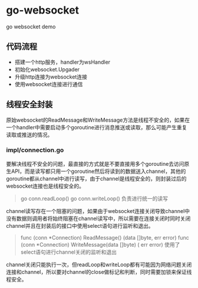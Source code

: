 # go-websocket
go websocket demo
## 代码流程
- 搭建一个http服务，handler为wsHandler
- 初始化websocket.Upgader
- 升级http连接为websocket连接
- 使用websocket连接进行通信
## 线程安全封装
原始websocket的ReadMessage和WriteMessage方法是线程不安全的，如果在一个handler中需要启动多个goroutine进行消息推送或读取，那么可能产生重复读取或推送的情况。
### impl/connection.go
要解决线程不安全的问题，最直接的方式就是不要直接用多个goroutine去访问原生API，而是读写都只用一个goroutine然后将读到的数据送入channel，其他的goroutine都从channel中进行读写，由于channel是线程安全的，则封装过后的websocket连接也是线程安全的。
> go conn.readLoop()
> go conn.writeLoop()
> 负责进行统一的读写

channel读写存在一个阻塞的问题，如果由于websocket连接关闭导致channel中没有数据则调用者将始终阻塞在channel读写中，所以需要在连接关闭时同时关闭channel并且在封装后的接口中使用select语句进行监听和退出。
> func (conn *Connection) ReadMessage() (data []byte, err error)
> func (conn *Connection) WriteMessage(data []byte) ( err error)
> 使用了select语句进行channel关闭的监听和退出

channel关闭只能执行一次，但readLoop和writeLoop都有可能因为网络问题关闭连接和channel，所以要对channel的close做标记和判断，同时需要加锁来保证线程安全。
